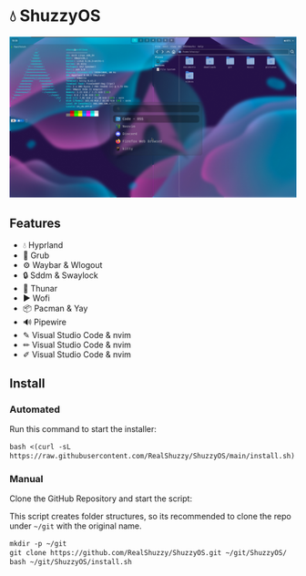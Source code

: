 # 💧 ShuzzyOS
!["Preview of ShuzzyOS"](assets/preview.png)

## Features
- 💧 Hyprland
- 🔧 Grub
- ⚙ Waybar & Wlogout
- 🔒 Sddm & Swaylock
- 📁 Thunar
- ▶ Wofi
- 📦 Pacman & Yay
- 🔊 Pipewire
- ✎ Visual Studio Code & nvim
- ✏ Visual Studio Code & nvim
- ✐ Visual Studio Code & nvim

## Install
### Automated
Run this command to start the installer:
```
bash <(curl -sL https://raw.githubusercontent.com/RealShuzzy/ShuzzyOS/main/install.sh)
```
### Manual
Clone the GitHub Repository and start the script:

This script creates folder structures, so its recommended to clone the repo under `~/git` with the original name. 
```
mkdir -p ~/git
git clone https://github.com/RealShuzzy/ShuzzyOS.git ~/git/ShuzzyOS/
bash ~/git/ShuzzyOS/install.sh
```
